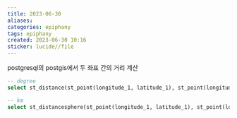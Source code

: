 ```yaml
---
title: 2023-06-30
aliases: 
categories: epiphany
tags: epiphany
created: 2023-06-30 10:16
sticker: lucide//file
---
```


postgresql의 postgis에서 두 좌표 간의 거리 계산

```sql
-- degree
select st_distance(st_point(longitude_1, latitude_1), st_point(longitude_2, latitude_2));

-- km
select st_distancesphere(st_point(longitude_1, latitude_1), st_point(longitude_2, latitude_2)) / 1000.0;
```
